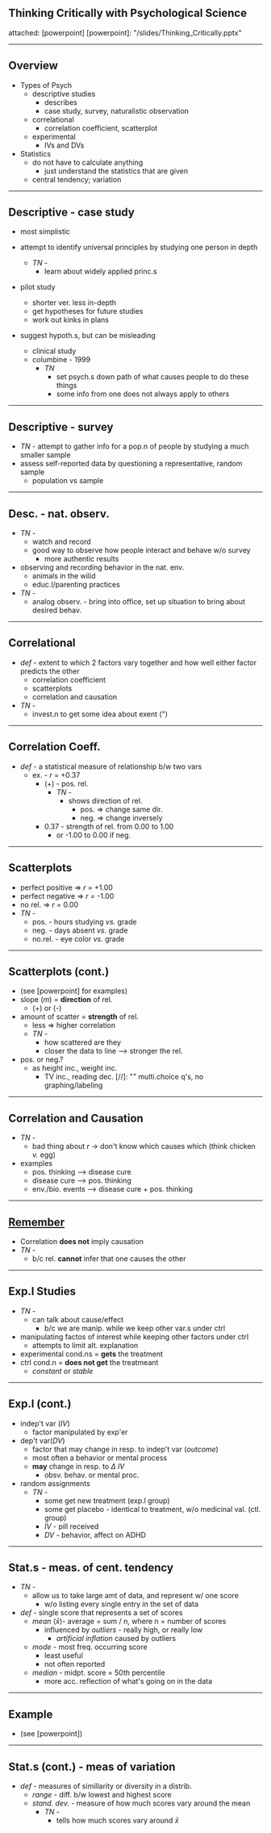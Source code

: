 ## Thinking Critically with Psychological Science
attached: [powerpoint]
[powerpoint]: "/slides/Thinking_Critically.pptx"

---
## Overview
* Types of Psych
  * descriptive studies
    * describes
    * case study, survey, naturalistic observation
  * correlational
    * correlation coefficient, scatterplot
  * experimental
    * IVs and DVs
* Statistics
  * do not have to calculate anything
    * just understand the statistics that are given
  * central tendency; variation

---
## Descriptive - case study
* most simplistic
* attempt to identify universal principles by studying one person in depth
  * _TN_ -
    * learn about widely applied princ.s

* pilot study
  * shorter ver. less in-depth
  * get hypotheses for future studies
  * work out kinks in plans
* suggest hypoth.s, but can be misleading
  * clinical study
  * columbine - 1999
    * _TN_
      * set psych.s down path of what causes people to do these things
      * some info from one does not always apply to others

---
## Descriptive - survey
* _TN_ - attempt to gather info for a pop.n of people by studying a much smaller sample
* assess self-reported data by questioning a representative, random sample
  * population vs sample

---
## Desc. - nat. observ.
* _TN_ -
  * watch and record
  * good way to observe how people interact and behave w/o survey
    * more authentic results
* observing and recording behavior in the nat. env.
  * animals in the wilid
  * educ.l/parenting practices
* _TN_ -
  * analog observ. - bring into office, set up situation to bring about desired behav.

---
## Correlational
* _def_ - extent to which 2 factors vary together and how well either factor predicts the other
  * correlation coefficient
  * scatterplots
  * correlation and causation
* _TN_ -
  *  invest.n to get some idea about exent (")

---
## Correlation Coeff.
* _def_ - a statistical measure of relationship b/w two vars
  * ex. - _r_ = +0.37
    * (+) - pos. rel.
      * _TN_ -
        * shows direction of rel.
          * pos. => change same dir.
          * neg. => change inversely
    * 0.37 - strength of rel. from 0.00 to 1.00
      * or -1.00 to 0.00 if neg.

---
## Scatterplots
* perfect positive => _r_ = +1.00
* perfect negative => _r_ = -1.00
* no rel. => _r_ = 0.00
* _TN_ -
  * pos.    - hours studying _vs._ grade
  * neg.    - days absent _vs._ grade
  * no.rel. - eye color _vs._ grade

---
## Scatterplots (cont.)
* (see [powerpoint] for examples)
* slope (_m_) = **direction** of rel.
  * (+) or (-)
* amount of scatter = **strength** of rel.
  * less => higher correlation
  * _TN_ -
    * how scattered are they
    * closer the data to line --> stronger the rel.
* pos. or neg.?
  * as height inc., weight inc.
    * TV inc., reading dec.
[//]: "" multi.choice q's, no graphing/labeling
---
## Correlation and Causation
* _TN_ -
  * bad thing about _r_ -> don't know which causes which (think chicken _v._ egg)
* examples
  * pos. thinking --> disease cure
  * disease cure --> pos. thinking
  * env./bio. events --> disease cure + pos. thinking

---
## [Remember](#remember)
* Correlation **does not** imply causation
* _TN_ -
  * b/c rel. **cannot** infer that one causes the other

---
## Exp.l Studies
* _TN_ -
  * can talk about cause/effect
    * b/c we are manip. while we keep other var.s under ctrl
* manipulating factos of interest while keeping other factors under ctrl
  * attempts to limit alt. explanation
* experimental cond.ns = **gets** the treatment
* ctrl cond.n = **does not get** the treatmeant
  * _constant_ or _stable_

---
## Exp.l (cont.)
* indep't var (_IV_)
  * factor manipulated by exp'er
* dep't var(_DV_)
  * factor that may change in resp. to indep't var (_outcome_)
  * most often a behavior or mental process
  * **may** change in resp. to $\Delta$ _IV_
    * obsv. behav. or mental proc.
* random assignments
  * _TN_ -
    * some get new treatment (exp.l group)
    * some get placebo - identical to treatment, w/o medicinal val. (ctl. group)
    * _IV_ - pill received
    * _DV_ - behavior, affect on ADHD

---
## Stat.s - meas. of cent. tendency
* _TN_ -
  * allow us to take large amt of data, and represent w/ one score
    * w/o listing every single entry in the set of data
* _def_ - single score that represents a set of scores
  * _mean_ ($\bar{x}$)- average = sum / n, where n = number of scores
    * influenced by _outliers_ - really high, or really low
      * _artificial inflation_ caused by outliers
  * _mode_ - most freq. occurring score
    * least useful
    * not often reported
  * _median_ - midpt. score = 50th percentile
    * more acc. reflection of what's going on in the data

---
## Example
* (see [powerpoint])

---
## Stat.s (cont.) - meas of variation
* _def_ - measures of simillarity or diversity in a distrib.
  * _range_ - diff. b/w lowest and highest score
  * _stand. dev._ - measure of how much scores vary around the mean
      * _TN_ -
        * tells how much scores vary around $\bar{x}$
